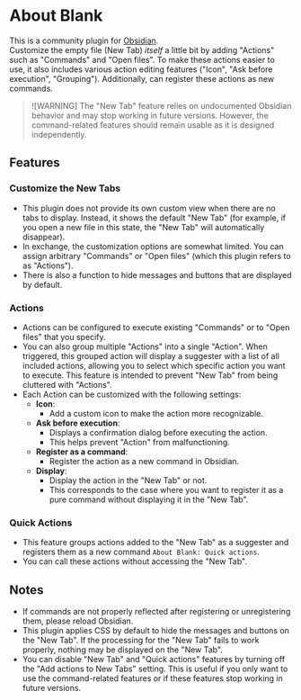 # About Blank

This is a community plugin for [Obsidian](https://obsidian.md/).  
Customize the empty file (New Tab) *itself* a little bit by adding "Actions" such as "Commands" and "Open files". To make these actions easier to use, it also includes various action editing features ("Icon", "Ask before execution", "Grouping"). Additionally, can register these actions as new commands.

> ![WARNING]
> The "New Tab" feature relies on undocumented Obsidian behavior and may stop working in future versions. However, the command-related features should remain usable as it is designed independently.

## Features

### Customize the New Tabs

- This plugin does not provide its own custom view when there are no tabs to display. Instead, it shows the default "New Tab" (for example, if you open a new file in this state, the "New Tab" will automatically disappear).
- In exchange, the customization options are somewhat limited. You can assign arbitrary "Commands" or "Open files" (which this plugin refers to as "Actions").
- There is also a function to hide messages and buttons that are displayed by default.

### Actions

- Actions can be configured to execute existing "Commands" or to "Open files" that you specify.
- You can also group multiple "Actions" into a single "Action". When triggered, this grouped action will display a suggester with a list of all included actions, allowing you to select which specific action you want to execute. This feature is intended to prevent "New Tab" from being cluttered with "Actions".
- Each Action can be customized with the following settings:
    - **Icon**:
        - Add a custom icon to make the action more recognizable.
    - **Ask before execution**:
        - Displays a confirmation dialog before executing the action.
        - This helps prevent "Action" from malfunctioning.
    - **Register as a command**:
        - Register the action as a new command in Obsidian.
    - **Display**:
        - Display the action in the "New Tab" or not.
        - This corresponds to the case where you want to register it as a pure command without displaying it in the "New Tab".

### Quick Actions

- This feature groups actions added to the "New Tab" as a suggester and registers them as a new command `About Blank: Quick actions`.
- You can call these actions without accessing the "New Tab".

## Notes

- If commands are not properly reflected after registering or unregistering them, please reload Obsidian.
- This plugin applies CSS by default to hide the messages and buttons on the "New Tab". If the processing for the "New Tab" fails to work properly, nothing may be displayed on the "New Tab".
- You can disable "New Tab" and "Quick actions" features by turning off the "Add actions to New Tabs" setting. This is useful if you only want to use the command-related features or if these features stop working in future versions.
